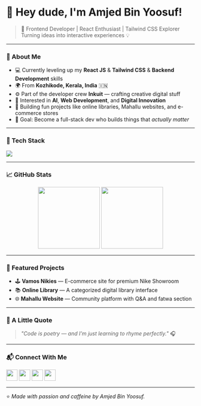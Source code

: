 # 👋 Hey dude, I'm Amjed Bin Yoosuf!

> 🚀 Frontend Developer | React Enthusiast | Tailwind CSS Explorer  
> Turning ideas into interactive experiences 💡  

---

### 🧠 About Me
- 💻 Currently leveling up my **React JS** & **Tailwind CSS** & **Backend Development** skills  
- 🌍 From **Kozhikode, Kerala, India** 🇮🇳  
- ⚙️ Part of the developer crew **Inkuit** — crafting creative digital stuff  
- 🤖 Interested in **AI**, **Web Development**, and **Digital Innovation**  
- 🧩 Building fun projects like online libraries, Mahallu websites, and e-commerce stores  
- 🎯 Goal: Become a full-stack dev who builds things that *actually matter*  

---

### 🧰 Tech Stack
<p align="left">
  <img src="https://skillicons.dev/icons?i=html,css,js,react,tailwind,vite,nodejs,github,figma,vscode" />
</p>

---

### 📈 GitHub Stats
<p align="center">
  <img src="https://github-readme-stats.vercel.app/api?username=amjedvnml&show_icons=true&theme=radical" height="165"/>
  <img src="https://github-readme-streak-stats.herokuapp.com/?user=amjedvnml&theme=radical" height="165"/>
</p>

---

### 🧩 Featured Projects
- 🕹️ **Vamos Nikies** — E-commerce site for premium Nike Showroom  
- 📚 **Online Library** — A categorized digital library interface  
- 🌐 **Mahallu Website** — Community platform with Q&A and fatwa section  

---

### 🎵 A Little Quote
> *"Code is poetry — and I’m just learning to rhyme perfectly."* 🎧  

---

### 📬 Connect With Me
<p align="left">
  <a href="https://github.com/amjedvnml"><img src="https://skillicons.dev/icons?i=github" height="30"/></a>
  <a href="https://www.linkedin.com/in/amjedbinyoosuf"><img src="https://skillicons.dev/icons?i=linkedin" height="30"/></a>
  <a href="https://www.instagram.com/amj.ey_i"><img src="https://skillicons.dev/icons?i=instagram" height="30"/></a>
  <a href="https://wa.me/9995219061"><img src="https://img.shields.io/badge/WhatsApp-25D366?style=for-the-badge&logo=whatsapp&logoColor=white" height="30"/></a>
</p>

---

⭐️ *Made with passion and caffeine by Amjed Bin Yoosuf.*
